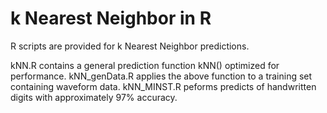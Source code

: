 # k Nearest Neighbor in R

R scripts are provided for k Nearest Neighbor predictions.

kNN.R contains a general prediction function kNN() optimized for performance.
kNN_genData.R applies the above function to a training set containing waveform data.
kNN_MINST.R peforms predicts of handwritten digits with approximately 97% accuracy.
